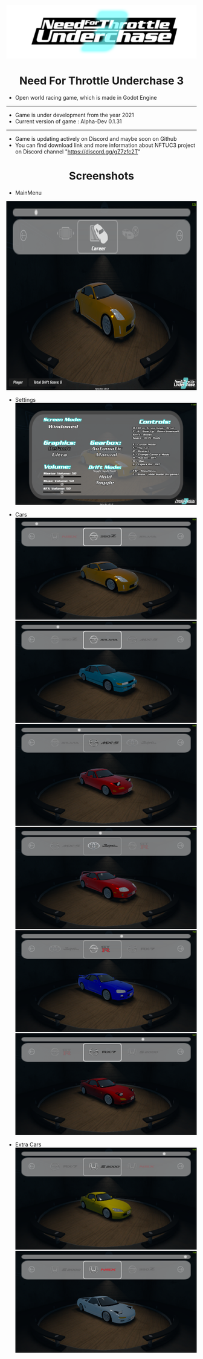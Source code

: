 
![Screenshot](game_namelogo.png)

<h1 align="center">Need For Throttle Underchase 3</h1>


- Open world racing game, which is made in Godot Engine
---
- Game is under development from the year 2021
- Current version of game : Alpha-Dev 0.1.31
---
- Game is updating actively on Discord and maybe soon on Github
- You can find download link and more information about NFTUC3 project on Discord channel "https://discord.gg/gZ7zfc2T"

<h1 align="center">Screenshots</h1>

- MainMenu
<img src="https://github.com/PROJonYz/NeedForThrottleUnderchase3/blob/main/screenshots/mainmenu.png" width="700" height="500">

- Settings
![Screenshot](screenshots/settings.png)

- Cars
![Screenshot](screenshots/car1.png)
![Screenshot](screenshots/car2.png)
![Screenshot](screenshots/car3.png)
![Screenshot](screenshots/car4.png)
![Screenshot](screenshots/car5.png)
![Screenshot](screenshots/car6.png)

- Extra Cars
![Screenshot](screenshots/car7_extra.png)
![Screenshot](screenshots/car8_extra.png)


